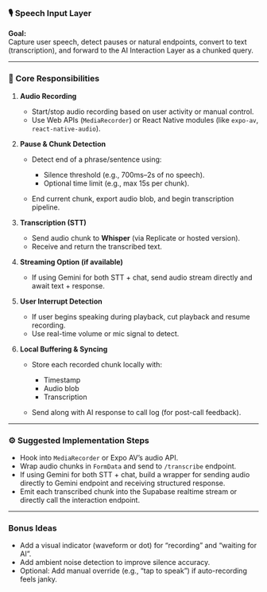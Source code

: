 ### 🎙 Speech Input Layer

**Goal:**  
Capture user speech, detect pauses or natural endpoints, convert to text (transcription), and forward to the AI Interaction Layer as a chunked query.

---

### 🔩 Core Responsibilities

1.  **Audio Recording**

    - Start/stop audio recording based on user activity or manual control.
    - Use Web APIs (`MediaRecorder`) or React Native modules (like `expo-av`, `react-native-audio`).

2.  **Pause & Chunk Detection**

    - Detect end of a phrase/sentence using:

      - Silence threshold (e.g., 700ms–2s of no speech).
      - Optional time limit (e.g., max 15s per chunk).

    - End current chunk, export audio blob, and begin transcription pipeline.

3.  **Transcription (STT)**

    - Send audio chunk to **Whisper** (via Replicate or hosted version).
    - Receive and return the transcribed text.

4.  **Streaming Option (if available)**

    - If using Gemini for both STT + chat, send audio stream directly and await text + response.

5.  **User Interrupt Detection**

    - If user begins speaking during playback, cut playback and resume recording.
    - Use real-time volume or mic signal to detect.

6.  **Local Buffering & Syncing**

    - Store each recorded chunk locally with:

      - Timestamp
      - Audio blob
      - Transcription

    - Send along with AI response to call log (for post-call feedback).

---

### ⚙️ Suggested Implementation Steps

- Hook into `MediaRecorder` or Expo AV’s audio API.
- Wrap audio chunks in `FormData` and send to `/transcribe` endpoint.
- If using Gemini for both STT + chat, build a wrapper for sending audio directly to Gemini endpoint and receiving structured response.
- Emit each transcribed chunk into the Supabase realtime stream or directly call the interaction endpoint.

---

### Bonus Ideas

- Add a visual indicator (waveform or dot) for “recording” and “waiting for AI”.
- Add ambient noise detection to improve silence accuracy.
- Optional: Add manual override (e.g., “tap to speak”) if auto-recording feels janky.
